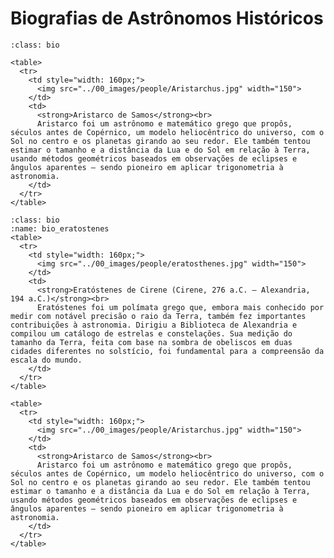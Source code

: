 # Biografias de Astrônomos Históricos

```{admonition} Aristarco de Samos
:class: bio

<table>
  <tr>
    <td style="width: 160px;">
      <img src="../00_images/people/Aristarchus.jpg" width="150">
    </td>
    <td>
      <strong>Aristarco de Samos</strong><br>
      Aristarco foi um astrônomo e matemático grego que propôs, séculos antes de Copérnico, um modelo heliocêntrico do universo, com o Sol no centro e os planetas girando ao seu redor. Ele também tentou estimar o tamanho e a distância da Lua e do Sol em relação à Terra, usando métodos geométricos baseados em observações de eclipses e ângulos aparentes — sendo pioneiro em aplicar trigonometria à astronomia.
    </td>
  </tr>
</table>

```

```{admonition} Eratóstenes de Sirenea
:class: bio
:name: bio_eratostenes
<table>
  <tr>
    <td style="width: 160px;">
      <img src="../00_images/people/eratosthenes.jpg" width="150">
    </td>
    <td>
      <strong>Eratóstenes de Cirene (Cirene, 276 a.C. — Alexandria, 194 a.C.)</strong><br>
      Eratóstenes foi um polímata grego que, embora mais conhecido por medir com notável precisão o raio da Terra, também fez importantes contribuições à astronomia. Dirigiu a Biblioteca de Alexandria e compilou um catálogo de estrelas e constelações. Sua medição do tamanho da Terra, feita com base na sombra de obeliscos em duas cidades diferentes no solstício, foi fundamental para a compreensão da escala do mundo.
    </td>
  </tr>
</table>

<table>
  <tr>
    <td style="width: 160px;">
      <img src="../00_images/people/Aristarchus.jpg" width="150">
    </td>
    <td>
      <strong>Aristarco de Samos</strong><br>
      Aristarco foi um astrônomo e matemático grego que propôs, séculos antes de Copérnico, um modelo heliocêntrico do universo, com o Sol no centro e os planetas girando ao seu redor. Ele também tentou estimar o tamanho e a distância da Lua e do Sol em relação à Terra, usando métodos geométricos baseados em observações de eclipses e ângulos aparentes — sendo pioneiro em aplicar trigonometria à astronomia.
    </td>
  </tr>
</table>

```

<!-- 
````{admonition} Eratóstenes de Cirene
:class: bio
```{div} style="display: flex; align-items: flex-start; gap: 1em;"
![Eratóstenes de Cirene](../images/people/eratosthenes.png){width=150}

Eratóstenes foi um polímata grego que, embora mais conhecido por medir com notável precisão o raio da Terra, também fez importantes contribuições à astronomia. Dirigiu a Biblioteca de Alexandria e compilou um catálogo de estrelas e constelações. Sua medição do tamanho da Terra, feita com base na sombra de obeliscos em duas cidades diferentes no solstício, foi fundamental para a compreensão da escala do mundo.
```
````

````{admonition} Hipátia de Alexandria
:class: bio
```{div} style="display: flex; align-items: flex-start; gap: 1em;"
![Hipátia de Alexandria](../images/people/hipatia.jpg){width=150}

Hipátia foi uma filósofa, matemática e astrônoma de Alexandria, uma das primeiras mulheres cientistas conhecidas. Editou e comentou obras astronômicas clássicas, como o Almagesto de Ptolomeu, e trabalhou no desenvolvimento de instrumentos astronômicos como o astrolábio. Ela representou a continuidade do pensamento astronômico greco-romano na transição para a era cristã.
```
````

````{admonition} Hiparco de Niceia
:class: bio
```{div} style="display: flex; align-items: flex-start; gap: 1em;"
![Hiparco de Niceia](../images/people/hiparco.jpg){width=150}

Hiparco é considerado um dos maiores astrônomos da Antiguidade. Ele criou o primeiro catálogo de estrelas com cerca de 850 entradas e classificou-as por magnitude. Descobriu a precessão dos equinócios, desenvolveu métodos para prever eclipses e melhorou os modelos geométricos do movimento solar e lunar. Seu trabalho influenciou diretamente Ptolomeu e o Almagesto.
```
````

````{admonition} Tycho Brahe
:class: bio
```{div} style="display: flex; align-items: flex-start; gap: 1em;"
![Tycho Brahe](../images/people/TychoBrahe.webp){width=150}

Tycho Brahe foi um astrônomo dinamarquês que realizou observações extremamente precisas dos corpos celestes antes da invenção do telescópio. Descobriu a supernova de 1572, provando que o céu não era imutável. Embora rejeitasse o heliocentrismo, propôs um modelo híbrido (geo-heliocêntrico). Seus registros detalhados foram fundamentais para os avanços posteriores de Kepler.
```
````

````{admonition} Johannes Kepler
:class: bio
```{div} style="display: flex; align-items: flex-start; gap: 1em;"
![Johannes Kepler](../images/people/kepler.jpg){width=150}

Kepler foi um astrônomo e matemático alemão que utilizou os dados de Tycho Brahe para formular as três leis do movimento planetário, demonstrando que os planetas orbitam o Sol em elipses. Defensor do modelo heliocêntrico, Kepler também explorou a óptica astronômica e foi pioneiro na tentativa de entender a física por trás dos movimentos celestes, abrindo caminho para a mecânica celeste de Newton.
```
```` -->